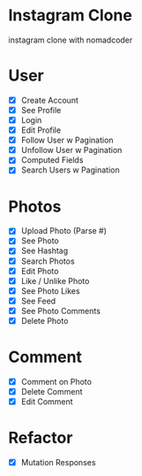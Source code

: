 # Instagram Clone

instagram clone with nomadcoder

# User
- [X] Create Account
- [X] See Profile
- [X] Login
- [X] Edit Profile
- [X] Follow User w Pagination
- [X] Unfollow User w Pagination
- [X] Computed Fields
- [X] Search Users w Pagination

# Photos
- [X] Upload Photo (Parse #)
- [X] See Photo
- [X] See Hashtag
- [X] Search Photos
- [X] Edit Photo
- [X] Like / Unlike Photo
- [X] See Photo Likes
- [X] See Feed
- [X] See Photo Comments
- [X] Delete Photo

# Comment
- [X] Comment on Photo
- [X] Delete Comment
- [X] Edit Comment

# Refactor
- [X] Mutation Responses
